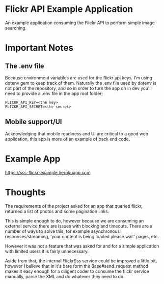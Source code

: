 Flickr API Example Application
==============================

An example application consuming the Flickr API to perform simple image searching.

# Important Notes

## The .env file

Because environment variables are used for the flickr api keys, I'm using dotenv gem to keep track of them. Naturally the .env file used by dotenv is not part of the repository, and so in order to turn the app on in dev you'll need to provide a .env file in the app root folder;

```
FLICKR_API_KEY=<the key>
FLICKR_API_SECRET=<the secret>
````

## Mobile support/UI

Acknowledging that mobile readiness and UI are critical to a good web application, this app is more of an example of back end code.

# Example App
https://sss-flickr-example.herokuapp.com


# Thoughts

The requirements of the project asked for an app that queried flickr, returned a list of photos and some pagination links.

This is simple enough to do, however because we are consuming an external service there are issues with blocking and timeouts. There are a number of ways to solve this, for example asynchronous responses/streaming, 'your content is being loaded please wait' pages, etc.

However it was not a feature that was asked for and for a simple application with limited users it is fairly unnecessary.


Aside from that, the internal FlickrSss service could be improved a little bit, however I believe that in it's bare form the Base#send_request method makes it easy enough for a diligent coder to consume the flickr service manually, parse the XML and do whatever they need to do.